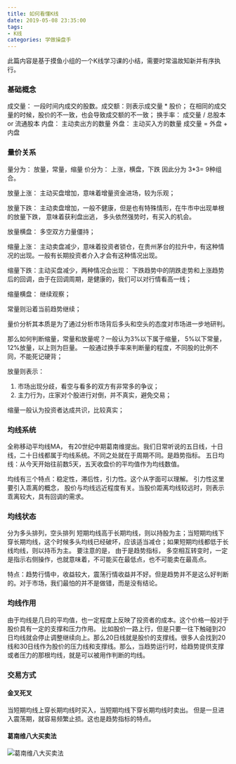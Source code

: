 ```yaml
---
title: 如何看懂K线
date: 2019-05-08 23:35:00
tags: 
- K线
categories: 学做操盘手
---
```


此篇内容是基于摸鱼小组的一个K线学习课的小结，需要时常温故知新并有序执行。
<!-- more -->
### 基础概念

成交量： 一段时间内成交的股数。成交额：则表示成交量 * 股价；
在相同的成交量的时候，股价的不一致，也会导致成交额的不一致；
换手率： 成交量 / 总股本 or 流通股本
内盘： 主动卖出方的数量
外盘： 主动买入方的数量
成交量 = 外盘 + 内盘

### 量价关系

量分为： 放量，常量，缩量
价分为： 上涨，横盘，下跌
因此分为 3*3= 9种组合。

放量上涨： 主动买盘增加，意味着增量资金进场，较为乐观；

放量下跌： 主动卖盘增加，一般不健康，但是也有特殊情形，在牛市中出现单根的放量下跌， 意味着获利盘出逃， 多头依然强势时，有买入的机会。

放量横盘： 多空双方力量僵持；

缩量上涨： 主动卖盘减少，意味着投资者锁仓，在贵州茅台的拉升中，有这种情况的出现。一般有长期投资者介入才会有这种情况出现。

缩量下跌：主动买盘减少，两种情况会出现： 下跌趋势中的阴跌走势和上涨趋势后的回调，由于在回调周期，是健康的，我们可以对行情看高一线；

缩量横盘： 继续观察；

常量则沿着当前趋势继续；

量价分析其本质是为了通过分析市场背后多头和空头的态度对市场进一步地研判。

那么如何判断缩量，常量和放量呢？一般认为3%以下属于缩量， 5%以下常量， 12%放量，以上则为巨量。
一般通过换手率来判断量的程度，不同股的比例不同，不能死记硬背；

放量则表示：
1. 市场出现分歧，看空与看多的双方有非常多的争议；
2. 主力行为，庄家对个股进行对倒，并不真实，避免交易；

缩量一般认为投资者达成共识，比较真实；

### 均线系统
全称移动平均线MA， 有20世纪中期葛南维提出。我们日常听说的五日线，十日线，二十日线都属于均线系统。不同之处就在于周期不同。是趋势指标。
五日均线：从今天开始往前数5天，五天收盘价的平均值作为均线数值。

均线有三个特点：稳定性，滞后性，引力性。这个从字面可以理解。
引力性这里要引入乖离的概念， 股价与均线远近程度有关。当股价距离均线较远时，则表示乖离较大，具有回调的需求。

### 均线状态
分为多头排列，空头排列
短期均线高于长期均线，则以持股为主；当短期均线下穿长期均线，这个时候多头均线已经破坏，应该适当减仓；如果短期均线都低于长线均线，则以持币为主。
要注意的是， 由于是趋势指标， 多空相互转变时，一定是指示右侧操作，也就意味着，不可能买在最低点，也不可能卖在最高点。

特点：趋势行情中，收益较大，震荡行情收益并不好。但是趋势并不是这么好判断的。对于市场，我们最怕的并不是做错，而是没有结论。

### 均线作用
由于均线是几日的平均值，也一定程度上反映了投资者的成本。这个价格一般对于股价具有一定的支撑和压力作用。
比如股价一路上行，但是只要一往下触碰到20日均线就会停止调整继续向上。那么20日线就是股价的支撑线。很多人会找到20线和30日线作为股价的压力线和支撑线。那么，当趋势运行时，给趋势提供支撑或者压力的那根均线，就是可以被用作判断的均线。

### 交易方式
#### 金叉死叉
当短期均线上穿长期均线时买入，当短期均线下穿长期均线时卖出。
但是一旦进入震荡期，就容易频繁止损。这也是趋势指标的特点。

#### 葛南维八大买卖法

![葛南维八大买卖法](K线的基础知识/葛南维八大买卖法.jpeg)












